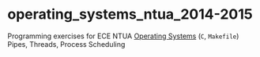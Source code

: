# operating_systems_ntua_2014-2015

Programming exercises for ECE NTUA [Operating Systems](https://www.ece.ntua.gr/en/undergraduate/courses/3136) (`C`, `Makefile`)
Pipes, Threads, Process Scheduling